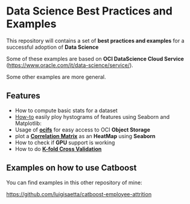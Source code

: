 # Data Science Best Practices and Examples
This repository will contains a set of **best practices and examples** for a successful adoption of **Data Science**

Some of these examples are based on **OCI DataScience Cloud Service** (https://www.oracle.com/it/data-science/service/).

Some other examples are more general.

## Features
* How to compute basic stats for a dataset
* [How-to](https://github.com/luigisaetta/data-science-bp/blob/main/eda_hist.ipynb) easily ploy hystograms of features using Seaborn and Matplotlib: 
* Usage of [**ocifs**](https://github.com/luigisaetta/data-science-bp/blob/main/ocifs1.ipynb) for easy access to OCI **Object Storage**
* plot a [**Correlation Matrix**](https://github.com/luigisaetta/data-science-bp/blob/main/correlation_heatmap.ipynb) as an **HeatMap** using **Seaborn**
* How to check if **GPU** support is working
* How to do [**K-fold Cross Validation**](https://github.com/luigisaetta/data-science-bp/blob/main/how_to_kfold_cv.ipynb)

## Examples on how to use Catboost
You can find examples in this other repository of mine:

https://github.com/luigisaetta/catboost-employee-attrition






